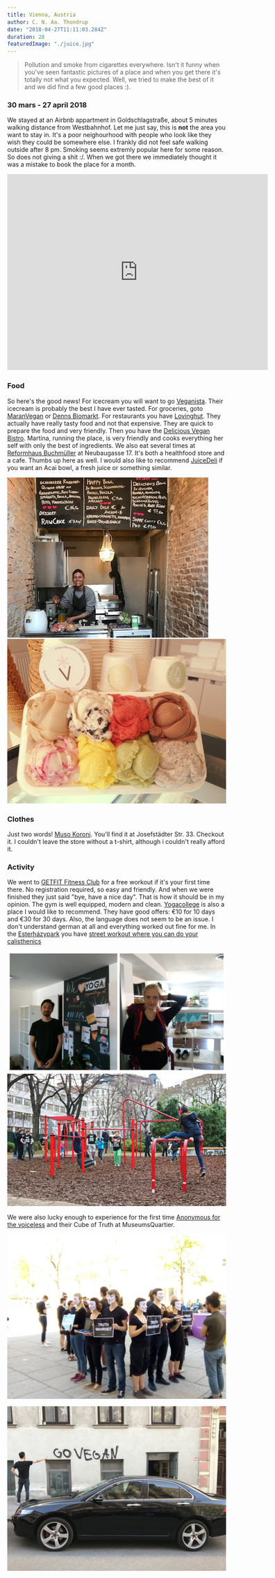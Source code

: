 ```yaml
---
title: Vienna, Austria
author: C. N. Aa. Thondrup
date: "2018-04-27T11:11:03.284Z"
duration: 28
featuredImage: "./juice.jpg"
---
```


> Pollution and smoke from cigarettes everywhere. Isn't it funny when you've seen fantastic pictures of a place and when you get there it's totally not what you expected. Well, we tried to make the best of it and we did find a few good places :).

### 30 mars - 27 april 2018

We stayed at an Airbnb appartment in Goldschlagstraße, about 5 minutes walking distance from Westbahnhof. Let me just say, this is **not** the area you want to stay in. It's a poor neighourhood with people who look like they wish they could be somewhere else. I frankly did not feel safe walking outside after 8 pm. Smoking seems extremly popular here for some reason. So does not giving a shit :/. When we got there we immediately thought it was a mistake to book the place for a month.

<iframe src="https://www.google.com/maps/embed?pb=!1m18!1m12!1m3!1d2659.5096215736576!2d16.33551321565111!3d48.196799079228185!2m3!1f0!2f0!3f0!3m2!1i1024!2i768!4f13.1!3m3!1m2!1s0x476d07f5b7c27433%3A0x6be46148d7640a51!2sWien+Westbahnhof!5e0!3m2!1sen!2sit!4v1529744336903" width="600" height="450" frameborder="0" style="border:0" allowfullscreen></iframe>

### Food

So here's the good news! For icecream you will want to go [Veganista](https://www.veganista.at). Their icecream is probably the best I have ever tasted. For groceries, goto [MaranVegan](http://www.maranvegan.at) or [Denns Biomarkt](http://denns-biomarkt.at). For restaurants you have [Lovinghut](http://lovinghut.at/neubau/). They actually have really tasty food and not that expensive. They are quick to prepare the food and very friendly. Then you have the [Delicious Vegan Bistro](http://delicious.or.at/). Martina, running the place, is very friendly and cooks everything her self with only the best of ingredients. We also eat several times at [Reformhaus Buchmüller](http://www.reformhaus-buchmueller.at/newweb/index.htm) at Neubaugasse 17. It's both a healthfood store and a cafe. Thumbs up here as well. I would also like to recommend [JuiceDeli](https://www.juicedeli.at/) if you want an Acai bowl, a fresh juice or something similar.

![Delicious Vegan Bistro](./martina.jpg 'Delicious Vegan Bistro. She has a new bigger place now.')
![Veganista](./veganista.jpg 'Ice cream from Veganista.')

### Clothes

Just two words! [Muso Koroni](https://www.muso-koroni.com/). You'll find it at Josefstädter Str. 33. Checkout it. I couldn't leave the store without a t-shirt, although i couldn't really afford it.

### Activity

We went to [GETFIT Fitness Club](http://getfitclub.at/) for a free workout if it's your first time there. No registration required, so easy and friendly. And when we were finished they just said "bye, have a nice day". That is how it should be in my opinion. The gym is well equipped, modern and clean. [Yogacollege](http://yogacollege.at/) is also a place I would like to recommend. They have good offers: €10 for 10 days and €30 for 30 days. Also, the language does not seem to be an issue. I don't understand german at all and everything worked out fine for me. In the [Esterházypark](https://www.google.com/maps/place/Esterh%C3%A1zypark/@48.1972363,16.3513272,18.01z/data=!4m8!1m2!2m1!1srock+climbing!3m4!1s0x476d0789343ba7c3:0x162576c5cf15df66!8m2!3d48.1974998!4d16.3525003) you have [street workout where you can do your calisthenics](https://hardbodyhang.com/project/wien-au-esterhazy-park)

![Bikram collage](./bikram-collage.jpg 'Us at Yogacollege')
![Hardbodyhang](./hardbodyhang.jpg 'Street workout in Esterházypark')

We were also lucky enough to experience for the first time [Anonymous for the voiceless](https://www.anonymousforthevoiceless.org/) and their Cube of Truth at MuseumsQuartier.

![Cube of Truth](./cube-of-truth.jpg 'Anonymous for the voiceless at MuseumsQuartier')

![Go Vegan](./govegan-vienna.jpg 'Me pointing to tagging.')
